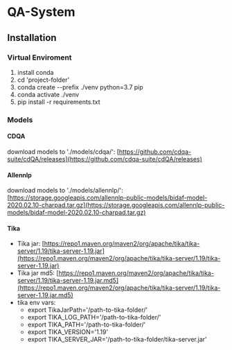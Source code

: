 # QA-System

## Installation

### Virtual Enviroment
1. install conda
2. cd 'project-folder'
3. conda create --prefix ./venv python=3.7 pip
4. conda activate ./venv
5. pip install -r requirements.txt

### Models

#### CDQA
download models to './models/cdqa/': [https://github.com/cdqa-suite/cdQA/releases](https://github.com/cdqa-suite/cdQA/releases)


#### Allennlp
download models to './models/allennlp/': [https://storage.googleapis.com/allennlp-public-models/bidaf-model-2020.02.10-charpad.tar.gz](https://storage.googleapis.com/allennlp-public-models/bidaf-model-2020.02.10-charpad.tar.gz)



#### Tika
- Tika jar:   [https://repo1.maven.org/maven2/org/apache/tika/tika-server/1.19/tika-server-1.19.jar](https://repo1.maven.org/maven2/org/apache/tika/tika-server/1.19/tika-server-1.19.jar)
- Tika jar md5:   [https://repo1.maven.org/maven2/org/apache/tika/tika-server/1.19/tika-server-1.19.jar.md5](https://repo1.maven.org/maven2/org/apache/tika/tika-server/1.19/tika-server-1.19.jar.md5)
- tika env vars:
    - export TikaJarPath='/path-to-tika-folder/'
    - export TIKA_LOG_PATH='/path-to-tika-folder/'
    - export TIKA_PATH='/path-to-tika-folder/'
    - export TIKA_VERSION='1.19'
    - export TIKA_SERVER_JAR='/path-to-tika-folder/tika-server.jar'


